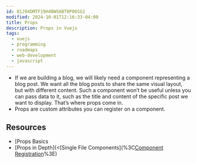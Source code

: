 ```yaml
---
id: 01J94DMTF19H4BWS6BT0P06SG1
modified: 2024-10-01T12:16:33-04:00
title: Props
description: Props in Vuejs
tags:
  - vuejs
  - programming
  - roadmaps
  - web-development
  - javascript
---
```

- If we are building a blog, we will likely need a component representing a blog post. We want all the blog posts to share the same visual layout, but with different content. Such a component won’t be useful unless you can pass data to it, such as the title and content of the specific post we want to display. That’s where props come in.
- Props are custom attributes you can register on a component.

## Resources
- [Props Basics
- [Props in Depth](<[Single File Components](%3C[Component Registration](https://vuejs.org/guide/components/registration.html)%3E)